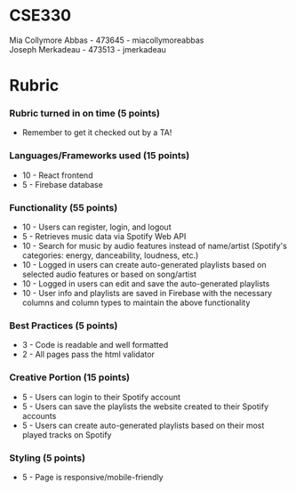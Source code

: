 # CSE330
Mia Collymore Abbas - 473645 - miacollymoreabbas \
Joseph Merkadeau - 473513 - jmerkadeau 

# Rubric
### Rubric turned in on time (5 points)
- Remember to get it checked out by a TA!
### Languages/Frameworks used (15 points)
- 10 - React frontend
- 5 - Firebase database
### Functionality (55 points)
- 10 - Users can register, login, and logout
- 5 - Retrieves music data via Spotify Web API
- 10 - Search for music by audio features instead of name/artist (Spotify's categories: energy, danceability, loudness, etc.) 
- 10 - Logged in users can create auto-generated playlists based on selected audio features or based on song/artist
- 10 - Logged in users can edit and save the auto-generated playlists
- 10 - User info and playlists are saved in Firebase with the necessary columns and column types to maintain the above functionality
### Best Practices (5 points)
- 3 - Code is readable and well formatted
- 2 - All pages pass the html validator
### Creative Portion (15 points)
- 5 - Users can login to their Spotify account
- 5 - Users can save the playlists the website created to their Spotify accounts
- 5 - Users can create auto-generated playlists based on their most played tracks on Spotify
### Styling (5 points)
- 5 - Page is responsive/mobile-friendly

